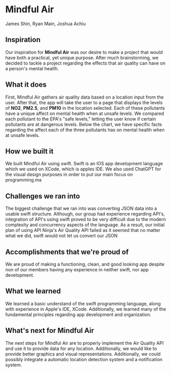 # Mindful Air
James Shin, Ryan Main, Joshua Achiu
## Inspiration
Our inspiration for **Mindful Air** was our desire to make a project that would have both a practical, yet unique purpose. After much brainstorming, we decided to tackle a project regarding the effects that air quality can have on a person's mental health.
## What it does
First, Mindful Air gathers air quality data based on a location input from the user. After that, the app will take the user to a page that displays the levels of **NO2**, **PM2.5**, and **PM10** in the location selected. Each of these pollutants have a unique affect on mental health when at unsafe levels. We compared each pollutant to the EPA's "safe levels," letting the user know if certain pollutants are at dangerous levels. Below the chart, we have specific facts regarding the affect each of the three pollutants has on mental health when at unsafe levels.
## How we built it
We built Mindful Air using swift. Swift is an IOS app development language which we used on XCode, which is apples IDE. We also used ChatGPT for the visual design purposes in order to put our main focus on programming.ma
## Challenges we ran into
The biggest challenge that we ran into was converting JSON data into a usable swift structure. Although, our group had experience regarding API's, integration of API's using swift proved to be very difficult due to the modern complexity and concurrency aspects of the language. As a result, our initial plan of using API Ninja's Air Quality API failed as it seemed that no matter what we did, swift would not let us convert our JSON
## Accomplishments that we're proud of
We are proud of making a functioning, clean, and good looking app despite non of our members having any experience in neither swift, nor app development.
## What we learned
We learned a basic understand of the swift programming language, along with experience in Apple's IDE, XCode. Additionally, we learned many of the fundamental principles regarding app development and organization.
## What's next for Mindful Air
The next steps for Mindful Air are to properly implement the Air Quality API and use it to provide data for any location. Additionally, we would like to provide better graphics and visual representations. Additionally, we could possibly integrate a automatic location detection system and a notification system.
